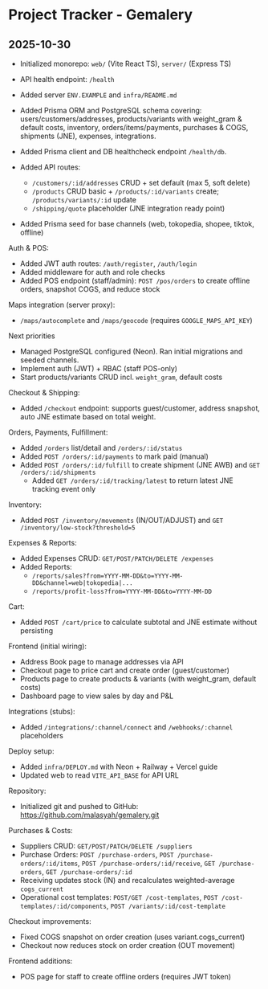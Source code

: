 # Project Tracker - Gemalery

## 2025-10-30
- Initialized monorepo: `web/` (Vite React TS), `server/` (Express TS)
- API health endpoint: `/health`
- Added server `ENV.EXAMPLE` and `infra/README.md`

- Added Prisma ORM and PostgreSQL schema covering: users/customers/addresses, products/variants with weight_gram & default costs, inventory, orders/items/payments, purchases & COGS, shipments (JNE), expenses, integrations.
- Added Prisma client and DB healthcheck endpoint `/health/db`.
- Added API routes:
  - `/customers/:id/addresses` CRUD + set default (max 5, soft delete)
  - `/products` CRUD basic + `/products/:id/variants` create; `/products/variants/:id` update
  - `/shipping/quote` placeholder (JNE integration ready point)
- Added Prisma seed for base channels (web, tokopedia, shopee, tiktok, offline)

Auth & POS:
- Added JWT auth routes: `/auth/register`, `/auth/login`
- Added middleware for auth and role checks
- Added POS endpoint (staff/admin): `POST /pos/orders` to create offline orders, snapshot COGS, and reduce stock

Maps integration (server proxy):
- `/maps/autocomplete` and `/maps/geocode` (requires `GOOGLE_MAPS_API_KEY`)

Next priorities
- Managed PostgreSQL configured (Neon). Ran initial migrations and seeded channels.
- Implement auth (JWT) + RBAC (staff POS-only)
- Start products/variants CRUD incl. `weight_gram`, default costs

Checkout & Shipping:
- Added `/checkout` endpoint: supports guest/customer, address snapshot, auto JNE estimate based on total weight.

Orders, Payments, Fulfillment:
- Added `/orders` list/detail and `/orders/:id/status`
- Added `POST /orders/:id/payments` to mark paid (manual)
- Added `POST /orders/:id/fulfill` to create shipment (JNE AWB) and `GET /orders/:id/shipments`
  - Added `GET /orders/:id/tracking/latest` to return latest JNE tracking event only

Inventory:
- Added `POST /inventory/movements` (IN/OUT/ADJUST) and `GET /inventory/low-stock?threshold=5`

Expenses & Reports:
- Added Expenses CRUD: `GET/POST/PATCH/DELETE /expenses`
- Added Reports:
  - `/reports/sales?from=YYYY-MM-DD&to=YYYY-MM-DD&channel=web|tokopedia|...`
  - `/reports/profit-loss?from=YYYY-MM-DD&to=YYYY-MM-DD`

Cart:
- Added `POST /cart/price` to calculate subtotal and JNE estimate without persisting

Frontend (initial wiring):
- Address Book page to manage addresses via API
- Checkout page to price cart and create order (guest/customer)
 - Products page to create products & variants (with weight_gram, default costs)
 - Dashboard page to view sales by day and P&L

Integrations (stubs):
- Added `/integrations/:channel/connect` and `/webhooks/:channel` placeholders

Deploy setup:
- Added `infra/DEPLOY.md` with Neon + Railway + Vercel guide
- Updated web to read `VITE_API_BASE` for API URL

Repository:
- Initialized git and pushed to GitHub: https://github.com/malasyah/gemalery.git

Purchases & Costs:
- Suppliers CRUD: `GET/POST/PATCH/DELETE /suppliers`
- Purchase Orders: `POST /purchase-orders`, `POST /purchase-orders/:id/items`, `POST /purchase-orders/:id/receive`, `GET /purchase-orders`, `GET /purchase-orders/:id`
- Receiving updates stock (IN) and recalculates weighted-average `cogs_current`
- Operational cost templates: `POST/GET /cost-templates`, `POST /cost-templates/:id/components`, `POST /variants/:id/cost-template`

Checkout improvements:
- Fixed COGS snapshot on order creation (uses variant.cogs_current)
- Checkout now reduces stock on order creation (OUT movement)

Frontend additions:
- POS page for staff to create offline orders (requires JWT token)

